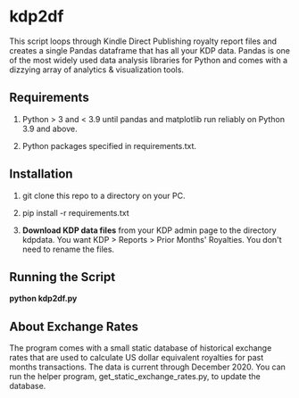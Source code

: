 # kdp2df

This script loops through Kindle Direct Publishing royalty report files and creates a single Pandas dataframe that has all your KDP data. Pandas is one of the most widely used data analysis libraries for Python and comes with a dizzying array of analytics & visualization tools.

## Requirements

1. Python > 3 and < 3.9 until pandas and matplotlib run reliably on Python 3.9 and above.

2. Python packages specified in requirements.txt.

## Installation

1.  git clone this repo to a directory on your PC. 

2.  pip install -r requirements.txt

3.  **Download KDP data files** from your KDP admin page to the directory kdpdata.  You want KDP > Reports > Prior Months' Royalties.  You don't need to rename the files.

## Running the Script

**python kdp2df.py**

## About Exchange Rates

The program comes with a small static database of historical exchange rates that are used to calculate US dollar equivalent royalties for past months transactions.  The data is current through December 2020.  You can run the helper program, get_static_exchange_rates.py, to update the database.



